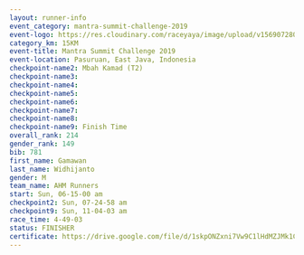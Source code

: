 ```yaml
---
layout: runner-info 
event_category: mantra-summit-challenge-2019 
event-logo: https://res.cloudinary.com/raceyaya/image/upload/v1569072809/logo/mantra-image_segrbx.jpg
category_km: 15KM 
event-title: Mantra Summit Challenge 2019 
event-location: Pasuruan, East Java, Indonesia 
checkpoint-name2: Mbah Kamad (T2) 
checkpoint-name3: 
checkpoint-name4: 
checkpoint-name5: 
checkpoint-name6: 
checkpoint-name7: 
checkpoint-name8: 
checkpoint-name9: Finish Time
overall_rank: 214
gender_rank: 149
bib: 781
first_name: Gamawan
last_name: Widhijanto
gender: M
team_name: AHM Runners
start: Sun, 06-15-00 am
checkpoint2: Sun, 07-24-58 am
checkpoint9: Sun, 11-04-03 am
race_time: 4-49-03
status: FINISHER
certificate: https://drive.google.com/file/d/1skpONZxni7Vw9C1lHdMZJMk1CGAO7qQZ/view?usp=sharing
---
```


